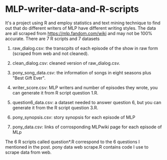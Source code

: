 # MLP-writer-data-and-R-scripts
It's a project using R and employ statistics and text mining technique to find out that do different writers of MLP have different writing styles.
The data are all scraped from https://mlp.fandom.com/wiki and may not be 100% accurate. There are 7 R scripts and 7 datasets

1. raw_dialog.csv: the transcpits of each episode of the show in raw form (scraped from web and not cleaned).

2. clean_dialog.csv: cleaned version of raw_dialog.csv.

3. pony_song_data.csv: the information of songs in eight seasons plus "Best Gift Ever".

4. writer_score.csv: MLP writers and number of episodes they wrote, you can generate it from R script question 1.R.

5. question6_data.csv: a dataset needed to answer question 6, but you can generate it from the R script question 3.R.

6. pony_synopsis.csv: story synopsis for each episode of MLP

7. pony_data.csv: links of corrosponding MLPwiki page for each episode of MLp

The 6 R scripts called question*.R correspond to the 6 questions I mentioned in the post. pony data web scrape.R contains code I use to scrape data from web. 
